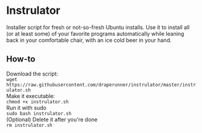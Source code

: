 # Instrulator

Installer script for fresh or not-so-fresh Ubuntu installs.
Use it to install all (or at least some) of your favorite programs automatically while leaning
back in your comfortable chair, with an ice cold beer in your hand.

## How-to

Download the script:  
`wget https://raw.githubusercontent.com/draperunner/instrulator/master/instrulator.sh`  
Make it executable:  
`chmod +x instrulator.sh`  
Run it with sudo  
`sudo bash instrulator.sh`  
(Optional) Delete it after you're done  
`rm instrulator.sh`
